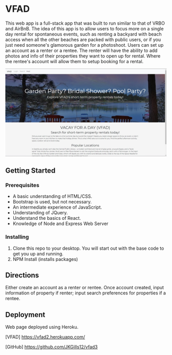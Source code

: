 # VFAD

This web app is a full-stack app that was built to run similar to that of VRBO and AirBnB. The idea of this app is to allow users to focus more on a single day rental for spontaneous events, such as renting a backyard with beach access when all the other beaches are packed with public users, or if you just need someone's glamorous garden for a photoshoot. Users can set up an account as a renter or a rentee. The renter will have the ability to add photos and info of their properties they want to open up for rental. Where the rentee's account will allow them to setup booking for a rental.

![screenshot](client/src/pages/images/vfad.jpg)
## Getting Started

### Prerequisites
* A basic understanding of HTML/CSS.
* Bootstrap is used, but not necessary.
* An intermediate experience of JavaScript.
* Understanding of JQuery.
* Understand the basics of React.
* Knowledge of Node and Express Web Server


### Installing

1) Clone this repo to your desktop.
You will start out with the base code to get you up and running.
2) NPM Install (installs packages)


## Directions
Either create an account as a renter or rentee. Once account created, input information of property if renter; input search preferences for properties if a rentee. 

## Deployment
Web page deployed using Heroku.

[VFAD] https://vfad2.herokuapp.com/

[GitHub] https://github.com/JKGills12/vfad3

